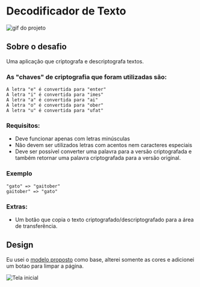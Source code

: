 # Decodificador de Texto

![gif do projeto](https://user-images.githubusercontent.com/104288946/234121265-c023a65e-e3ea-480a-93d3-e902d8b55aaa.gif)


## Sobre o desafio
Uma aplicação que criptografa e descriptografa textos.

### As "chaves" de criptografia que foram utilizadas são:
```
A letra "e" é convertida para "enter"
A letra "i" é convertida para "imes"
A letra "a" é convertida para "ai"
A letra "o" é convertida para "ober"
A letra "u" é convertida para "ufat"
```
### Requisitos:
- Deve funcionar apenas com letras minúsculas
- Não devem ser utilizados letras com acentos nem caracteres especiais
- Deve ser possível converter uma palavra para a versão criptografada e também retornar uma palavra criptografada para a versão original.

### Exemplo
```
"gato" => "gaitober"
gaitober" => "gato"
```
### Extras:
- Um botão que copia o texto criptografado/descriptografado para a área de transferência.

## Design 

Eu usei o [modelo proposto](https://www.figma.com/file/tvFEYhVfZTjdJ5P24RGV21/Alura-Challenge---Desafio-1---L%C3%B3gica?node-id=0%3A1&t=LZnUMYkeWLU18zXq-1) como base, alterei somente as cores e adicionei um botao para limpar a página.

![Tela inicial](https://user-images.githubusercontent.com/104288946/234110068-d426648a-b8bb-442c-9b72-fbb965cc1210.png)
